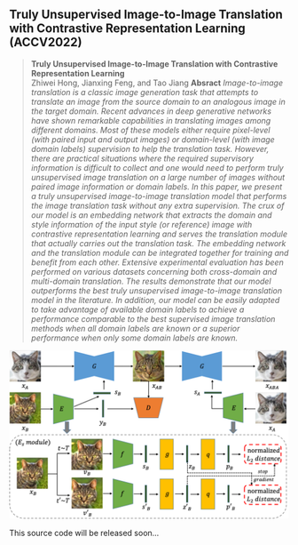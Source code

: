 ## Truly Unsupervised Image-to-Image Translation with Contrastive Representation Learning (ACCV2022)

> __Truly Unsupervised Image-to-Image Translation with Contrastive Representation Learning__   
> Zhiwei Hong, Jianxing Feng, and Tao Jiang
> __Absract__ _Image-to-image translation is a classic image generation task that attempts to translate an image from the source domain to an analogous image in the target domain. Recent advances in deep generative networks have shown remarkable capabilities in translating images among different domains. Most of these models either require pixel-level (with paired input and output images) or domain-level (with image domain labels) supervision to help the translation task. However, there are practical situations where the required supervisory information is difficult to collect and one would need to perform truly unsupervised image translation on a large number of images without paired image information or domain labels. In this paper, we present a truly unsupervised image-to-image translation model that performs the image translation task without any extra supervision. The crux of our model is an embedding network that extracts the domain and style information of the input style (or reference) image with contrastive representation learning and serves the translation module that actually carries out the translation task. The embedding network and the translation module can be integrated together for training and benefit from each other. Extensive experimental evaluation has been performed on various datasets concerning both cross-domain and multi-domain translation. The results demonstrate that our model outperforms the best truly unsupervised image-to-image translation model in the literature. In addition, our model can be easily adapted to take advantage of available domain labels to achieve a performance comparable to the best supervised image translation methods when all domain labels are known or a superior performance when only some domain labels are known._

![framework](./images/framework.png)

This source code will be released soon...